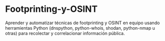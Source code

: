 # Footprinting-y-OSINT
Aprender y automatizar técnicas de footprinting y OSINT en equipo usando herramientas Python (dnspython, python-whois, shodan, python-nmap u otras) para recolectar y correlacionar información pública.
